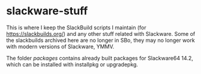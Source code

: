 # slackware-stuff

This is where I keep the SlackBuild scripts I maintain (for https://slackbuilds.org/) and any other stuff related with Slackware. Some of the slackbuilds archived here are no longer in SBo, they may no longer work with modern versions of Slackware, YMMV.

The folder *packages* contains already built packages for Slackware64 14.2, which can be installed 
with installpkg or upgradepkg.

